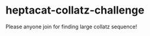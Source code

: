 heptacat-collatz-challenge
==========================

Please anyone join for finding large collatz sequence!